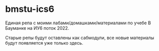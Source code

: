# bmstu-ics6
Единая репа с моими лабами/домашками/материалами по учебе В Бауманке на ИУ6 поток 2022.

Старые репы будут оставлены как сабмодули, все новые материалы будут появляется уже только здесь.
